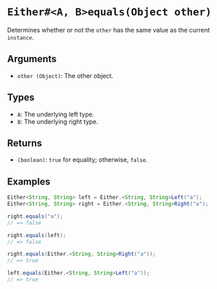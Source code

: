 # `Either#<A, B>equals(Object other)`

Determines whether or not the `other` has the same value as the current `instance`.

## Arguments

* `other (Object)`: The other object.

## Types

* `A`: The underlying left type.
* `B`: The underlying right type.

## Returns

* `(boolean)`: `true` for equality; otherwise, `false`.

## Examples

```java
Either<String, String> left = Either.<String, String>Left("a");
Either<String, String> right = Either.<String, String>Right("a");

right.equals("a");
// => false

right.equals(left);
// => false

right.equals(Either.<String, String>Right("a"));
// => true

left.equals(Either.<String, String>Left("a"));
// => true
```
